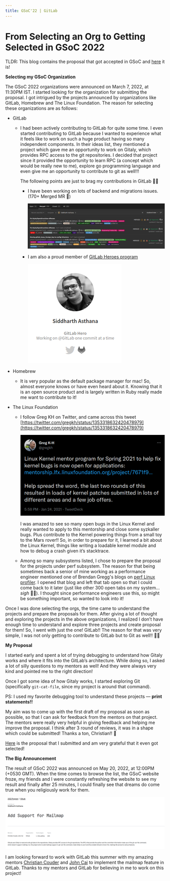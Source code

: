 ```yaml
---
title: GSoC'22 | GitLab
---
```


# From Selecting an Org to Getting Selected in GSoC 2022

TLDR: This blog contains the proposal that got accepted in GSoC and [here](https://docs.google.com/document/d/16zWn9zSv5r-O_ICZoKX0alMA4tXQs67hoc_CQEd9cJY/edit?usp=sharing) it is!

**Selecting my GSoC Organization**

The GSoC 2022 organizations were announced on March 7, 2022, at 11:30PM IST. I started looking for the organization for submitting the proposal. I got intrigued by the projects announced by organizations like GitLab, Homebrew and The Linux Foundation. The reason for selecting these organizations are as follows:

- GitLab
    - I had been actively contributing to GitLab for quite some time. I even started contributing to GitLab because I wanted to experience what it feels like to work on such a huge product having so many independent components. In their ideas list, they mentioned a project which gave me an opportunity to work on Gitaly, which provides RPC access to the git repositories. I decided that project since it provided the opportunity to learn RPC (a concept which would be really new to me), explore go programming language and even give me an opportunity to contribute to git as well!!!
        
        The following points are just to brag my contributions in GitLab 🙈🙈
        
        - I have been working on lots of backend and migrations issues. (170+ Merged MR 🚀)
            
            ![Untitled](https://github.com/edith007/siddharthasthana.dev/blob/main/source/_posts/From%20Selecting%20an%20Org%20to%20Getting%20Selected%20in%20GSoC%20%2025fce351279d4a7ca8737f963422c731/Untitled.png)
            
        - I am also a proud member of [GitLab Heroes program](https://about.gitlab.com/community/heroes/)
            
            ![Untitled](https://github.com/edith007/siddharthasthana.dev/blob/main/source/_posts/From%20Selecting%20an%20Org%20to%20Getting%20Selected%20in%20GSoC%20%2025fce351279d4a7ca8737f963422c731/Untitled%201.png)
            
    
- Homebrew
    - It is very popular as the default package manager for mac! So, almost everyone knows or have even heard about it. Knowing that it is an open source product and is largely written in Ruby really made me want to contribute to it!

- The Linux Foundation
    - I follow Greg KH on Twitter, and came across this tweet [https://twitter.com/gregkh/status/1353318632420478979](https://twitter.com/gregkh/status/1353318632420478979)
        
        ![Untitled](https://github.com/edith007/siddharthasthana.dev/blob/main/source/_posts/From%20Selecting%20an%20Org%20to%20Getting%20Selected%20in%20GSoC%20%2025fce351279d4a7ca8737f963422c731/Untitled%202.png)
        
        I was amazed to see so many open bugs in the Linux Kernel and really wanted to apply to this mentorship and close some syzkaller bugs. Plus contribute to the Kernel powering things from a small toy to the Mars rover!! So, in order to prepare for it, I learned a bit about the Linux Kernel, things like writing a loadable kernel module and how to debug a crash given it’s stacktrace.
        
    
    - Among so many subsystems listed, I chose to prepare the proposal for the projects under perf subsystem. The reason for that being sometimes back a senior of mine working as a performance engineer mentioned one of Brendan Gregg's blogs on [perf Linux profiler](https://www.brendangregg.com/perf.html). I opened that blog and left that tab open so that I could come back to it later (just like other 300 open tabs on my system… *sigh* 😮‍💨). I thought since performance engineers use this, so might be something important, so wanted to look into it!
        
        

Once I was done selecting the orgs, the time came to understand the projects and prepare the proposals for them. After giving a lot of thought and exploring the projects in the above organizations, I realized I don’t have enough time to understand and explore three projects and create proposal for them! So, I went with just the one! GitLab!! The reason for that was very simple, I was not only getting to contribute to GitLab but to Git as well!! 🤩🤩

**My Proposal**

I started early and spent a lot of trying debugging to understand how Gitaly works and where it fits into the GitLab’s architecture. While doing so, I asked a lot of silly questions to my mentors as well! And they were always very kind and pointed me to the right direction! 

Once I got some idea of how Gitaly works, I started exploring Git (specifically `git-cat-file`, since my project is around that command).

PS: I used my favorite debugging tool to understand these projects — **print statements!!**

My aim was to come up with the first draft of my proposal as soon as possible, so that I can ask for feedback from the mentors on that project. The mentors were really very helpful in giving feedback and helping me improve the proposal. I think after 3 round of reviews, it was in a shape which could be submitted! Thanks a ton, Christian!! 🙇

[Here](https://docs.google.com/document/d/16zWn9zSv5r-O_ICZoKX0alMA4tXQs67hoc_CQEd9cJY/edit?usp=sharing) is the proposal that I submitted and am very grateful that it even got selected!

**The Big Announcement**

The result of GSoC 2022 was announced on May 20, 2022, at 12:00PM (+0530 GMT). When the time comes to browse the list, the GSoC website froze, my friends and I were constantly refreshing the website to see my result and finally after 25 minutes, I could finally see that dreams do come true when you religiously work for them.

![Untitled](https://github.com/edith007/siddharthasthana.dev/blob/main/source/_posts/From%20Selecting%20an%20Org%20to%20Getting%20Selected%20in%20GSoC%20%2025fce351279d4a7ca8737f963422c731/Untitled%203.png)

I am looking forward to work with GitLab this summer with my amazing mentors [Christian Couder](https://gitlab.com/chriscool)
and [John Cai](https://gitlab.com/jcaigitlab) to implement the mailmap feature in GitLab. Thanks to my mentors and GitLab for believing in me to work on this project!
